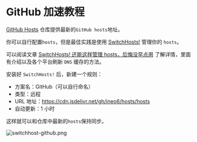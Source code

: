 # GitHub 加速教程

[GitHub Hosts](https://github.com/ineo6/hosts) 仓库提供最新的`GitHub hosts`地址。

你可以自行配置`hosts`，但是最佳实践是使用 [SwitchHosts!](https://oldj.github.io/SwitchHosts/#cn) 管理你的 `hosts`。

可以阅读文章 [SwitchHosts! 还能这样管理 hosts，后悔没早点用](https://mp.weixin.qq.com/s/A37XnD3HdcGSWUflj6JujQ) 了解详情，里面有介绍以及各个平台刷新 `DNS` 缓存的方法。

安装好 `SwitchHosts!` 后，新建一个规则：

- 方案名：GitHub（可以自行命名）
- 类型：远程
- URL 地址：https://cdn.jsdelivr.net/gh/ineo6/hosts/hosts <CopyButton content='https://cdn.jsdelivr.net/gh/ineo6/hosts/hosts' />
- 自动更新：1 小时

这样就可以和仓库中最新的`hosts`保持同步。

![switchhost-github.png](https://i.loli.net/2021/03/28/XnHW5xCEzel36fA.png)
